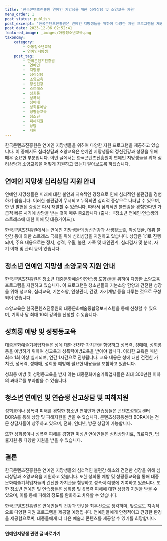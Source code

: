 ```yaml
---
title: '한국콘텐츠진흥원 연예인 지망생을 위한 심리상담 및 소양교육 지원'
menu_order: 1
post_status: publish
post_excerpt: '한국콘텐츠진흥원은 연예인 지망생들을 위하여 다양한 지원 프로그램을 제공하고 있습니다. 이 중에서도 심리상담과 소양교육은 연예인 지망생들의 정신건강과 성장을 위해 매우 중요한 부분입니다. 이번 글에서는 한국콘텐츠진흥원이 연예인 지망생들을 위해 심리상담과 소양교육을 어떻게 지원하고 있는지 알아보도록 하겠습니다.'
post_date: 2023-12-06 02:52:41
featured_image: _images/아동청소년교육.png
taxonomy:
    category:
        - 아동청소년교육
        - 연예인지망생
    post_tag:
        - 한국콘텐츠진흥원
        -  연예인
        -  지망생
        -  심리상담
        -  소양교육
        -  정신건강
        -  스트레스
        -  성희롱
        -  성폭력
        -  성매매
        -  성희롱예방
        -  성평등교육
        -  청소년
        -  피해지원
        -  상담
        -  지원
---
```



한국콘텐츠진흥원은 연예인 지망생들을 위하여 다양한 지원 프로그램을 제공하고 있습니다. 이 중에서도 심리상담과 소양교육은 연예인 지망생들의 정신건강과 성장을 위해 매우 중요한 부분입니다. 이번 글에서는 한국콘텐츠진흥원이 연예인 지망생들을 위해 심리상담과 소양교육을 어떻게 지원하고 있는지 알아보도록 하겠습니다.

## 연예인 지망생 심리상담 지원 안내

연예인 지망생들은 미래에 대한 불안과 지속적인 경쟁으로 인해 심리적인 불편감을 경험하기 쉽습니다. 이러한 불편감이 무시되고 누적되면 심리적 증상으로 나타날 수 있으며, 한 번 발현된 증상은 다시 재발할 수 있습니다. 따라서 심리적인 불편감을 경험한다면 가급적 빠른 시기에 상담을 받는 것이 매우 중요합니다 (출처: 『청소년 연예인‧연습생의 스트레스에 대한 이해 및 대응가이드』).

한국콘텐츠진흥원에서는 연예인 지망생들의 정신건강과 사생활노출, 악성댓글, 데뷔 불안감 등에 의한 스트레스 극복을 위해 심리상담을 지원하고 있습니다. 상담은 1:1로 진행되며, 주요 내용으로는 정서, 성격, 우울, 불안, 가족 및 대인관계, 심리검사 및 분석, 자기 이해 및 관리 등이 있습니다.

## 청소년 연예인 지망생 소양교육 지원 안내

한국콘텐츠진흥원은 청소년 대중문화예술인(연습생 포함)들을 위하여 다양한 소양교육 프로그램을 지원하고 있습니다. 이 프로그램은 청소년들의 기본소양 함양과 건전한 성장을 위해 성교육, 심리교육, 기본소양, 인성관리, 건강, 자기계발 등을 다루는 것으로 구성되어 있습니다.

소양교육은 한국콘텐츠진흥원의 대중문화예술종합정보시스템을 통해 신청할 수 있으며, 기획사 당 최대 10회 강의를 신청할 수 있습니다.

## 성희롱 예방 및 성평등교육

대중문화예술기획업자들은 성에 대한 건전한 가치관을 함양하고 성폭력, 성매매, 성희롱 등을 예방하기 위하여 성교육과 성폭력예방교육을 받아야 합니다. 이러한 교육은 매년 최소 1회 이상 실시되며, 연간 1시간으로 진행됩니다. 교육 내용은 성에 대한 건전한 가치관, 성폭력, 성매매, 성희롱 예방에 필요한 내용들을 포함하고 있습니다.

성희롱 예방 및 성평등교육을 받지 않는 대중문화예술기획업자들은 최대 300만원 이하의 과태료를 부과받을 수 있습니다.

## 청소년 연예인 및 연습생 신고상담 및 피해지원

성희롱이나 성폭력 피해를 경험한 청소년 연예인과 연습생들은 콘텐츠성평등센터 BORA를 통해 상담 및 피해지원을 받을 수 있습니다. 콘텐츠성평등센터 BORA에는 전문 상담사들이 상주하고 있으며, 전화, 인터넷, 방문 상담이 가능합니다.

또한 성희롱이나 성폭력 피해를 경험한 미성년 연예인들은 심리상담치료, 의료지원, 법률지원 등 다양한 지원을 받을 수 있습니다.

## 결론

한국콘텐츠진흥원은 연예인 지망생들의 심리적인 불편감 해소와 건전한 성장을 위해 심리상담과 소양교육을 지원하고 있습니다. 또한 성희롱 예방 및 성평등교육을 통해 대중문화예술기획업자들의 건전한 가치관을 함양하고 성폭력 예방에 기여하고 있습니다. 또한 청소년 연예인 및 연습생들은 성희롱 및 성폭력 피해에 대한 상담과 지원을 받을 수 있으며, 이를 통해 피해의 정도를 완화하고 치유할 수 있습니다.

한국콘텐츠진흥원은 연예인들의 건강과 안녕을 최우선으로 생각하며, 앞으로도 지속적으로 다양한 지원 프로그램을 제공할 예정입니다. 연예인들에게 안정적이고 건강한 환경을 제공함으로써, 대중들에게 더 나은 예술과 콘텐츠를 제공할 수 있기를 희망합니다.
<!-- wp:separator -->
<hr class="wp-block-separator has-alpha-channel-opacity"/>
<!-- /wp:separator -->

<!-- wp:group {"backgroundColor":"base","layout":{"type":"constrained"}} -->
<div class="wp-block-group has-base-background-color has-background"><!-- wp:paragraph {"align":"center","fontSize":"medium"} -->
<p class="has-text-align-center has-large-font-size"><strong>연예인지망생 관련 글 바로가기</strong></p>
<!-- /wp:paragraph -->


<!-- wp:latest-posts
{"categories":[{"id":30902,"count":19,"description":"","link":"https://uknowlaw.com/category/%ec%97%b0%ec%98%88%ec%9d%b8%ec%a7%80%eb%a7%9d%ec%83%9d/","name":"연예인지망생","slug":"연예인지망생","taxonomy":"category","parent":0,"meta":[],"_links":{"self":[{"href":"https://uknowlaw.com/wp-json/wp/v2/categories/30902"}],"collection":[{"href":"https://uknowlaw.com/wp-json/wp/v2/categories"}],"about":[{"href":"https://uknowlaw.com/wp-json/wp/v2/taxonomies/category"}],"wp:post_type":[{"href":"https://uknowlaw.com/wp-json/wp/v2/posts?categories=30902"}],"curies":[{"name":"wp","href":"https://api.w.org/{rel}","templated":true}]}}],"postsToShow":100,"excerptLength":28,"postLayout":"grid","columns":2,"featuredImageAlign":"left","featuredImageSizeSlug":"large","fontSize":"small"} /--></div>
<!-- /wp:group -->